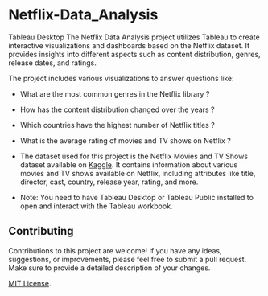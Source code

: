 # Netflix-Data_Analysis
Tableau Desktop
The Netflix Data Analysis project utilizes Tableau to create interactive visualizations and dashboards based on the Netflix dataset. It provides insights into different aspects such as content distribution, genres, release dates, and ratings.

The project includes various visualizations to answer questions like:

- What are the most common genres in the Netflix library ?
- How has the content distribution changed over the years ?
- Which countries have the highest number of Netflix titles ?
- What is the average rating of movies and TV shows on Netflix ?

- The dataset used for this project is the Netflix Movies and TV Shows dataset available on [Kaggle](https://www.kaggle.com/shivamb/netflix-shows). It contains information about various movies and TV shows available on Netflix, including attributes like title, director, cast, country, release year, rating, and more.

- Note: You need to have Tableau Desktop or Tableau Public installed to open and interact with the Tableau workbook.


## Contributing

Contributions to this project are welcome! If you have any ideas, suggestions, or improvements, please feel free to submit a pull request. Make sure to provide a detailed description of your changes.

[MIT License](LICENSE).
